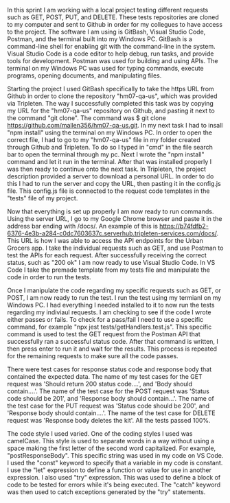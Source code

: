 
  In this sprint I am working with a local project testing different requests such as GET, POST, PUT, and DELETE. These tests repositories are cloned to my computer and sent to Github in order for my collegues to have access to the project. The software I am using is GitBash, Visual Studio Code, Postman, and the terminal built into my Windows PC. GitBash is a command-line shell for enabling git with the command-line in the system. Visual Studio Code is a code editor to help debug, run tasks, and provide tools for development. Postman was used for building and using APIs. The terminal on my Windows PC was used for typing commands, execute programs, opening documents, and manipulating files.
  
  Starting the project I used GitBash specifically to take the https URL from Github in order to clone the repository "hm07-qa-us", which was provided via Tripleten. The way I successfully completed this task was by copying my URL for the "hm07-qa-us" repository on Github, and pasting it next to the command "git clone". The command was $ git clone https://github.com/mallen356/hm07-qa-us.git. In my next task I had to insall "npm install" using the terminal on my Windows PC. In order to open the correct file, I had to go to my "hm07-qa-us" file in my folder created through Github and Tripleten. To do so I typed in "cmd" in the file search bar to open the terminal through my pc. Next I wrote the "npm install" command and let it run in the terminal. After that was installed properly I was then ready to continue onto the next task. In Tripleten, the project description provided a server to download a personal URL. In order to do this I had to run the server and copy the URL, then pasting it in the config.js file. This config.js file is connected to the request code templates in the "tests" file of my project. 
  
  Now that everything is set up properly I am now ready to run commands. Using the server URL, I go to my Google Chrome browser and paste it in the address bar ending with /docs/. An example of this is https://b74fdfb2-6376-4e3b-a284-c0dc7603637c.serverhub.tripleten-services.com/docs/. This URL is how I was able to access the API endpoints for the Urban Grocers app. I take the individual requests such as GET, and use Postman to test the APIs for each request. After successfully receiving the correct status, such as "200 ok" I am now ready to use Visual Studio Code. In VS Code I take the premade template from my tests file and manipulate the code in order to run the tests.

  Once I manipulate the code regarding my specific requests such as GET, or POST, I am now ready to run the test. I run the test using my termianl on my Windows PC. I had everything I needed installed to it to now run the tests regarding my indiviaul requests. I am checking to see if the code I wrote either passes or fails. To check for a pass/fail I need to use a specific command, for example "npx jest tests/getHandlers.test.js". This specific command is used to test the GET request from the Postman API that successfully ran a successful status code. After that command is written, I then press enter to run it and wait for the results. This process is repeated for the remaining requests to make sure all the code passes. 

  There were test cases for response status code and response body that contained the expected data. The name of my test cases for the GET request was 'Should return 200 status code....', and 'Body should contain....'. The name of the test case for the POST request was 'Status code should be 201', and 'Response body should contain...'. The name of the test case for the PUT request was 'Status code should be 200', and 'Response body should contain....'. The name of the test case for DELETE request was 'Response body deletes the kit'. All the tests passed 100%.

  The code style I used varied. One of the coding styles I used was camelCase. This style is used to separate words in a way without using a space making the first letter of the second word capitalized. For example, "postResponseBody". This specific string was used in my code on VS Code. I used the "const" keyword to specify that a variable in my code is constant. I use the "let" expression to define a function or value for use in another expression. I also used "try" expression. This was used to define a block of code to be tested for errors while it's being executed. The "catch" keyword was then used to catch exceptions generated by the "try" statements.

  

